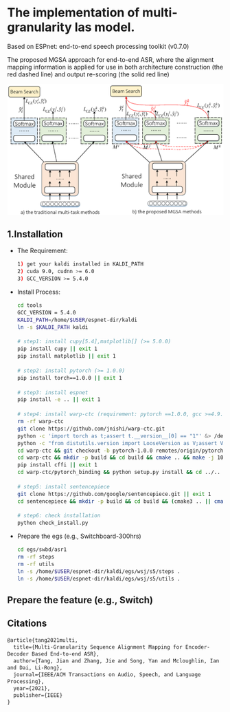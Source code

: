 # The implementation of multi-granularity las model.
Based on ESPnet: end-to-end speech processing toolkit (v0.7.0)

The proposed MGSA approach for end-to-end ASR, where the alignment mapping information is applied for use in both architecture construction (the red dashed line) and output re-scoring (the solid red line)
<div align="left"><img src="./assets/fig0-two-novel-parts-v1.png" width="600"/></div>

## 1.Installation
- The Requirement:
    ```sh
    1) get your kaldi installed in KALDI_PATH
    2) cuda 9.0, cudnn >= 6.0
    3) GCC_VERSION >= 5.4.0

    ```
- Install Process:
    ```sh
    cd tools
    GCC_VERSION = 5.4.0
    KALDI_PATH=/home/$USER/espnet-dir/kaldi
    ln -s $KALDI_PATH kaldi

    # step1: install cupy[5.4],matplotlib[] (>= 5.0.0)
    pip install cupy || exit 1
    pip install matplotlib || exit 1

    # step2: install pytorch (>= 1.0.0)
    pip install torch==1.0.0 || exit 1

    # step3: install espnet
    pip install -e .. || exit 1

    # step4: install warp-ctc (requirement: pytorch ==1.0.0, gcc >=4.9.0)
    rm -rf warp-ctc
    git clone https://github.com/jnishi/warp-ctc.git
    python -c 'import torch as t;assert t.__version__[0] == "1"' &> /dev/null || { echo "[Error] pytorch version don't match 1.x.x!"; exit 1; }
    python -c "from distutils.version import LooseVersion as V;assert V('$GCC_VERSION') >= V('4.9')" &> /dev/null || { echo "[Error] Requires gcc>=4.9"; exit 1; }
    cd warp-ctc && git checkout -b pytorch-1.0.0 remotes/origin/pytorch-1.0.0 && cd .. || exit 1
    cd warp-ctc && mkdir -p build && cd build && cmake .. && make -j 10 && cd ../.. || exit 1
    pip install cffi || exit 1
    cd warp-ctc/pytorch_binding && python setup.py install && cd ../.. || exit 1

    # step5: install sentencepiece
    git clone https://github.com/google/sentencepiece.git || exit 1
    cd sentencepiece && mkdir -p build && cd build && (cmake3 .. || cmake ..) && make && cd ../.. || exit 1

    # step6: check installation
    python check_install.py
    ```

- Prepare the egs (e.g., Switchboard-300hrs)
     ```sh
    cd egs/swbd/asr1
    rm -rf steps
    rm -rf utils
    ln -s /home/$USER/espnet-dir/kaldi/egs/wsj/s5/steps .
    ln -s /home/$USER/espnet-dir/kaldi/egs/wsj/s5/utils .
    ```
   


## Prepare the feature (e.g., Switch)


## Citations
```
@article{tang2021multi,
  title={Multi-Granularity Sequence Alignment Mapping for Encoder-Decoder Based End-to-end ASR},
  author={Tang, Jian and Zhang, Jie and Song, Yan and Mcloughlin, Ian and Dai, Li-Rong},
  journal={IEEE/ACM Transactions on Audio, Speech, and Language Processing},
  year={2021},
  publisher={IEEE}
}
```
